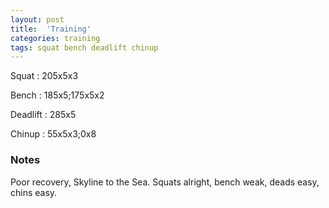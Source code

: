 ```yaml
---
layout: post
title:  'Training'
categories: training
tags: squat bench deadlift chinup
---
```


Squat       :   205x5x3

Bench       :   185x5;175x5x2

Deadlift    :   285x5

Chinup      :   55x5x3;0x8

### Notes

Poor recovery, Skyline to the Sea. Squats alright, bench weak, deads easy, chins easy.
